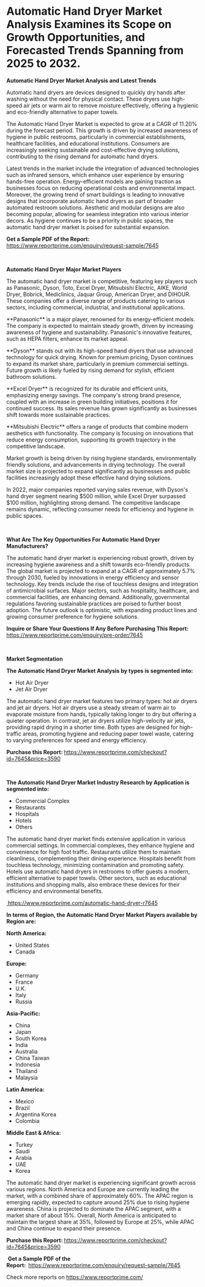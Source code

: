 <p><h1>Automatic Hand Dryer Market Analysis Examines its Scope on Growth Opportunities, and Forecasted Trends Spanning from 2025 to 2032.</h1></p><p><strong>Automatic Hand Dryer Market Analysis and Latest Trends</strong></p>
<p><p>Automatic hand dryers are devices designed to quickly dry hands after washing without the need for physical contact. These dryers use high-speed air jets or warm air to remove moisture effectively, offering a hygienic and eco-friendly alternative to paper towels.</p><p>The Automatic Hand Dryer Market is expected to grow at a CAGR of 11.20% during the forecast period. This growth is driven by increased awareness of hygiene in public restrooms, particularly in commercial establishments, healthcare facilities, and educational institutions. Consumers are increasingly seeking sustainable and cost-effective drying solutions, contributing to the rising demand for automatic hand dryers.</p><p>Latest trends in the market include the integration of advanced technologies such as infrared sensors, which enhance user experience by ensuring hands-free operation. Energy-efficient models are gaining traction as businesses focus on reducing operational costs and environmental impact. Moreover, the growing trend of smart buildings is leading to innovative designs that incorporate automatic hand dryers as part of broader automated restroom solutions. Aesthetic and modular designs are also becoming popular, allowing for seamless integration into various interior decors. As hygiene continues to be a priority in public spaces, the automatic hand dryer market is poised for substantial expansion.</p></p>
<p><strong>Get a Sample PDF of the Report:&nbsp;</strong> <a href="https://www.reportprime.com/enquiry/request-sample/7645?utm_campaign=3055&utm_medium=2&utm_source=Github&utm_content=ia&utm_term=19032025&utm_id=automatic-hand-dryer">https://www.reportprime.com/enquiry/request-sample/7645</a></p>
<p>&nbsp;</p>
<p><strong>Automatic Hand Dryer Major Market Players</strong></p>
<p><p>The automatic hand dryer market is competitive, featuring key players such as Panasonic, Dyson, Toto, Excel Dryer, Mitsubishi Electric, AIKE, World Dryer, Bobrick, Mediclinics, Jaquar Group, American Dryer, and DIHOUR. These companies offer a diverse range of products catering to various sectors, including commercial, industrial, and institutional applications.</p><p>**Panasonic** is a major player, renowned for its energy-efficient models. The company is expected to maintain steady growth, driven by increasing awareness of hygiene and sustainability. Panasonic's innovative features, such as HEPA filters, enhance its market appeal.</p><p>**Dyson** stands out with its high-speed hand dryers that use advanced technology for quick drying. Known for premium pricing, Dyson continues to expand its market share, particularly in premium commercial settings. Future growth is likely fueled by rising demand for stylish, efficient bathroom solutions.</p><p>**Excel Dryer** is recognized for its durable and efficient units, emphasizing energy savings. The company's strong brand presence, coupled with an increase in green building initiatives, positions it for continued success. Its sales revenue has grown significantly as businesses shift towards more sustainable practices.</p><p>**Mitsubishi Electric** offers a range of products that combine modern aesthetics with functionality. The company is focusing on innovations that reduce energy consumption, supporting its growth trajectory in the competitive landscape.</p><p>Market growth is being driven by rising hygiene standards, environmentally friendly solutions, and advancements in drying technology. The overall market size is projected to expand significantly as businesses and public facilities increasingly adopt these effective hand drying solutions.</p><p>In 2022, major companies reported varying sales revenue, with Dyson's hand dryer segment nearing $500 million, while Excel Dryer surpassed $100 million, highlighting strong demand. The competitive landscape remains dynamic, reflecting consumer needs for efficiency and hygiene in public spaces.</p></p>
<p>&nbsp;</p>
<p><strong>What Are The Key Opportunities For Automatic Hand Dryer Manufacturers?</strong></p>
<p><p>The automatic hand dryer market is experiencing robust growth, driven by increasing hygiene awareness and a shift towards eco-friendly products. The global market is projected to expand at a CAGR of approximately 5.7% through 2030, fueled by innovations in energy efficiency and sensor technology. Key trends include the rise of touchless designs and integration of antimicrobial surfaces. Major sectors, such as hospitality, healthcare, and commercial facilities, are enhancing demand. Additionally, governmental regulations favoring sustainable practices are poised to further boost adoption. The future outlook is optimistic, with expanding product lines and growing consumer preference for hygiene solutions.</p></p>
<p><strong>Inquire or Share Your Questions If Any Before Purchasing This Report:</strong> <a href="https://www.reportprime.com/enquiry/pre-order/7645?utm_campaign=3055&utm_medium=2&utm_source=Github&utm_content=ia&utm_term=19032025&utm_id=automatic-hand-dryer">https://www.reportprime.com/enquiry/pre-order/7645</a></p>
<p>&nbsp;</p>
<p><strong>Market Segmentation</strong></p>
<p><strong>The Automatic Hand Dryer Market Analysis by types is segmented into:</strong></p>
<p><ul><li>Hot Air Dryer</li><li>Jet Air Dryer</li></ul></p>
<p><p>The automatic hand dryer market features two primary types: hot air dryers and jet air dryers. Hot air dryers use a steady stream of warm air to evaporate moisture from hands, typically taking longer to dry but offering a quieter operation. In contrast, jet air dryers utilize high-velocity air jets, providing rapid drying in a shorter time. Both types are designed for high-traffic areas, promoting hygiene and reducing paper towel waste, catering to varying preferences for speed and energy efficiency.</p></p>
<p><strong>Purchase this Report:&nbsp;</strong><a href="https://www.reportprime.com/checkout?id=7645&price=3590&utm_campaign=3055&utm_medium=2&utm_source=Github&utm_content=ia&utm_term=19032025&utm_id=automatic-hand-dryer">https://www.reportprime.com/checkout?id=7645&price=3590</a></p>
<p>&nbsp;</p>
<p><strong>The Automatic Hand Dryer Market Industry Research by Application is segmented into:</strong></p>
<p><ul><li>Commercial Complex</li><li>Restaurants</li><li>Hospitals</li><li>Hotels</li><li>Others</li></ul></p>
<p><p>The automatic hand dryer market finds extensive application in various commercial settings. In commercial complexes, they enhance hygiene and convenience for high foot traffic. Restaurants utilize them to maintain cleanliness, complementing their dining experience. Hospitals benefit from touchless technology, minimizing contamination and promoting safety. Hotels use automatic hand dryers in restrooms to offer guests a modern, efficient alternative to paper towels. Other sectors, such as educational institutions and shopping malls, also embrace these devices for their efficiency and environmental benefits.</p></p>
<p><a href="https://www.reportprime.com/automatic-hand-dryer-r7645?utm_campaign=3055&utm_medium=2&utm_source=Github&utm_content=ia&utm_term=19032025&utm_id=automatic-hand-dryer">&nbsp;https://www.reportprime.com/automatic-hand-dryer-r7645</a></p>
<p><strong>In terms of Region, the Automatic Hand Dryer Market Players available by Region are:</strong></p>
<p>
    <p> <strong> North America: </strong>
        <ul>
            <li>United States</li>
            <li>Canada</li>
        </ul>
        </p> 
    <p> <strong> Europe: </strong>
        <ul>
            <li>Germany</li>
            <li>France</li>
            <li>U.K.</li>
            <li>Italy</li>
            <li>Russia</li>
        </ul>
        </p> 
    <p> <strong> Asia-Pacific: </strong>
        <ul>
            <li>China</li>
            <li>Japan</li>
            <li>South Korea</li>
            <li>India</li>
            <li>Australia</li>
            <li>China Taiwan</li>
            <li>Indonesia</li>
            <li>Thailand</li>
            <li>Malaysia</li>
        </ul>
        </p> 
    <p> <strong> Latin America: </strong>
        <ul>
            <li>Mexico</li>
            <li>Brazil</li>
            <li>Argentina Korea</li>
            <li>Colombia</li>
        </ul>
        </p> 
    <p> <strong> Middle East & Africa: </strong>
        <ul>
            <li>Turkey</li>
            <li>Saudi</li>
            <li>Arabia</li>
            <li>UAE</li>
            <li>Korea</li>
        </ul>
    </p>
    </p>
<p><p>The automatic hand dryer market is experiencing significant growth across various regions. North America and Europe are currently leading the market, with a combined share of approximately 60%. The APAC region is emerging rapidly, expected to capture around 25% due to rising hygiene awareness. China is projected to dominate the APAC segment, with a market share of about 15%. Overall, North America is anticipated to maintain the largest share at 35%, followed by Europe at 25%, while APAC and China continue to expand their presence.</p></p>
<p><strong>Purchase this Report: </strong><a href="https://www.reportprime.com/checkout?id=7645&price=3590&utm_campaign=3055&utm_medium=2&utm_source=Github&utm_content=ia&utm_term=19032025&utm_id=automatic-hand-dryer">https://www.reportprime.com/checkout?id=7645&price=3590</a></p>
<p>&nbsp;<strong>Get a Sample PDF of the Report:&nbsp;&nbsp;</strong><a href="https://www.reportprime.com/enquiry/request-sample/7645?utm_campaign=3055&utm_medium=2&utm_source=Github&utm_content=ia&utm_term=19032025&utm_id=automatic-hand-dryer">https://www.reportprime.com/enquiry/request-sample/7645</a></p>
<p><strong></strong></p>
<p>Check more reports on <a href="https://www.reportprime.com/?utm_campaign=3055&utm_medium=2&utm_source=Github&utm_content=ia&utm_term=19032025&utm_id=automatic-hand-dryer">https://www.reportprime.com/</a></p>
